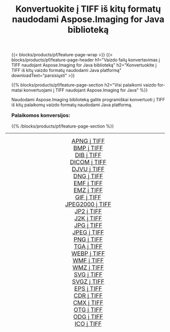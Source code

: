 ﻿---
title: Konvertuokite į TIFF iš kitų formatų naudodami Aspose.Imaging for Java biblioteką 
weight: 3920
url: /lt/java/conversion/to/tiff/ 
lang: lt
langdirlevel: 2
locales: zh-hans,ja,it,ru,de,es,fr,nl,id,lt,pl,pt,vi,tr,ko,zh-hant,ar,hi,th,sv,cs,uk,he
description: Naudodami Aspose.Imaging galite konvertuoti į TIFF iš kitų formatų naudodami Java
---

{{< blocks/products/pf/feature-page-wrap >}}
{{< blocks/products/pf/feature-page-header h1="Vaizdo failų konvertavimas į TIFF naudojant Aspose.Imaging for Java biblioteką" h2="Konvertuokite į TIFF iš kitų vaizdo formatų naudodami Java platformą" downloadText="parsisiųsti" >}}


{{% blocks/products/pf/feature-page-section  h2="Visi palaikomi vaizdo formatai konvertuojami į TIFF naudojant Aspose.Imaging for Java" %}}
<p align=justify>Naudodami Aspose.Imaging biblioteką galite programiškai konvertuoti į TIFF iš kitų palaikomų vaizdo formatų naudodami Java platformą.</p>
<h3 style="margin-top:16px;">
Palaikomos konversijos:
</h3>
{{% /blocks/products/pf/feature-page-section %}}
<div class="container-fluid productfamilypage bg-gray">
    <div class="convertypes bg-gray agp-content section">
        <div class="container">
		<hr style="margin-left:-20px;"/>
		<div class="row other-converters" style="gap: 10px;font-size: 19px;text-align:center;">
		    <div class='col-md-3 other-converter remove-lp remove-rp'><a href="/imaging/lt/java/conversion/apng-to-tiff/" style="padding:15px;">APNG į TIFF</a></div>
<div class='col-md-3 other-converter remove-lp remove-rp'><a href="/imaging/lt/java/conversion/bmp-to-tiff/" style="padding:15px;">BMP į TIFF</a></div>
<div class='col-md-3 other-converter remove-lp remove-rp'><a href="/imaging/lt/java/conversion/dib-to-tiff/" style="padding:15px;">DIB į TIFF</a></div>
<div class='col-md-3 other-converter remove-lp remove-rp'><a href="/imaging/lt/java/conversion/dicom-to-tiff/" style="padding:15px;">DICOM į TIFF</a></div>
<div class='col-md-3 other-converter remove-lp remove-rp'><a href="/imaging/lt/java/conversion/djvu-to-tiff/" style="padding:15px;">DJVU į TIFF</a></div>
<div class='col-md-3 other-converter remove-lp remove-rp'><a href="/imaging/lt/java/conversion/dng-to-tiff/" style="padding:15px;">DNG į TIFF</a></div>
<div class='col-md-3 other-converter remove-lp remove-rp'><a href="/imaging/lt/java/conversion/emf-to-tiff/" style="padding:15px;">EMF į TIFF</a></div>
<div class='col-md-3 other-converter remove-lp remove-rp'><a href="/imaging/lt/java/conversion/emz-to-tiff/" style="padding:15px;">EMZ į TIFF</a></div>
<div class='col-md-3 other-converter remove-lp remove-rp'><a href="/imaging/lt/java/conversion/gif-to-tiff/" style="padding:15px;">GIF į TIFF</a></div>
<div class='col-md-3 other-converter remove-lp remove-rp'><a href="/imaging/lt/java/conversion/jpeg2000-to-tiff/" style="padding:15px;">JPEG2000 į TIFF</a></div>
<div class='col-md-3 other-converter remove-lp remove-rp'><a href="/imaging/lt/java/conversion/jp2-to-tiff/" style="padding:15px;">JP2 į TIFF</a></div>
<div class='col-md-3 other-converter remove-lp remove-rp'><a href="/imaging/lt/java/conversion/j2k-to-tiff/" style="padding:15px;">J2K į TIFF</a></div>
<div class='col-md-3 other-converter remove-lp remove-rp'><a href="/imaging/lt/java/conversion/jpg-to-tiff/" style="padding:15px;">JPG į TIFF</a></div>
<div class='col-md-3 other-converter remove-lp remove-rp'><a href="/imaging/lt/java/conversion/jpeg-to-tiff/" style="padding:15px;">JPEG į TIFF</a></div>
<div class='col-md-3 other-converter remove-lp remove-rp'><a href="/imaging/lt/java/conversion/png-to-tiff/" style="padding:15px;">PNG į TIFF</a></div>
<div class='col-md-3 other-converter remove-lp remove-rp'><a href="/imaging/lt/java/conversion/tga-to-tiff/" style="padding:15px;">TGA į TIFF</a></div>
<div class='col-md-3 other-converter remove-lp remove-rp'><a href="/imaging/lt/java/conversion/webp-to-tiff/" style="padding:15px;">WEBP į TIFF</a></div>
<div class='col-md-3 other-converter remove-lp remove-rp'><a href="/imaging/lt/java/conversion/wmf-to-tiff/" style="padding:15px;">WMF į TIFF</a></div>
<div class='col-md-3 other-converter remove-lp remove-rp'><a href="/imaging/lt/java/conversion/wmz-to-tiff/" style="padding:15px;">WMZ į TIFF</a></div>
<div class='col-md-3 other-converter remove-lp remove-rp'><a href="/imaging/lt/java/conversion/svg-to-tiff/" style="padding:15px;">SVG į TIFF</a></div>
<div class='col-md-3 other-converter remove-lp remove-rp'><a href="/imaging/lt/java/conversion/svgz-to-tiff/" style="padding:15px;">SVGZ į TIFF</a></div>
<div class='col-md-3 other-converter remove-lp remove-rp'><a href="/imaging/lt/java/conversion/eps-to-tiff/" style="padding:15px;">EPS į TIFF</a></div>
<div class='col-md-3 other-converter remove-lp remove-rp'><a href="/imaging/lt/java/conversion/cdr-to-tiff/" style="padding:15px;">CDR į TIFF</a></div>
<div class='col-md-3 other-converter remove-lp remove-rp'><a href="/imaging/lt/java/conversion/cmx-to-tiff/" style="padding:15px;">CMX į TIFF</a></div>
<div class='col-md-3 other-converter remove-lp remove-rp'><a href="/imaging/lt/java/conversion/otg-to-tiff/" style="padding:15px;">OTG į TIFF</a></div>
<div class='col-md-3 other-converter remove-lp remove-rp'><a href="/imaging/lt/java/conversion/odg-to-tiff/" style="padding:15px;">ODG į TIFF</a></div>
<div class='col-md-3 other-converter remove-lp remove-rp'><a href="/imaging/lt/java/conversion/ico-to-tiff/" style="padding:15px;">ICO į TIFF</a></div>
                </div>
        </div>
    </div>
</div>
<br/>


